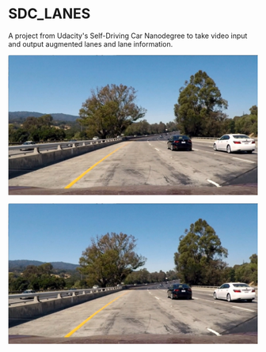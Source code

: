 # SDC_LANES
A project from Udacity's Self-Driving Car Nanodegree to take video input and output augmented lanes and lane information.

![alt text](https://raw.githubusercontent.com/nperpich/SDC_LANES/images/test1.jpg)


![Alt text](/images/test1.jpg?raw=true "Optional Title")


